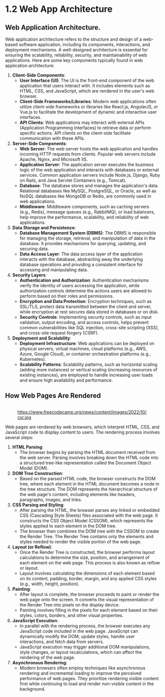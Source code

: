 # 1.2 Web App Architecture

## Web Application Architecture.

Web application architecture refers to the structure and design of a web-based software application, including its components, interactions, and deployment mechanisms. A well-designed architecture is essential for ensuring the scalability, reliability, security, and maintainability of web applications. Here are some key components typically found in web application architecture:

1. **Client-Side Components**:
   * **User Interface (UI)**: The UI is the front-end component of the web application that users interact with. It includes elements such as HTML, CSS, and JavaScript, which are rendered in the user's web browser.
   * **Client-Side Frameworks/Libraries**: Modern web applications often utilize client-side frameworks or libraries like React.js, AngularJS, or Vue.js to facilitate the development of dynamic and interactive user interfaces.
   * **API Clients**: Web applications may interact with external APIs (Application Programming Interfaces) to retrieve data or perform specific actions. API clients on the client-side facilitate communication with these APIs.
2. **Server-Side Components**:
   * **Web Server**: The web server hosts the web application and handles incoming HTTP requests from clients. Popular web servers include Apache, Nginx, and Microsoft IIS.
   * **Application Server**: The application server executes the business logic of the web application and interacts with databases or external services. Common application servers include Node.js, Django, Ruby on Rails, and Java Servlet Containers (e.g., Tomcat).
   * **Database**: The database stores and manages the application's data. Relational databases like MySQL, PostgreSQL, or Oracle, as well as NoSQL databases like MongoDB or Redis, are commonly used in web applications.
   * **Middleware**: Middleware components, such as caching servers (e.g., Redis), message queues (e.g., RabbitMQ), or load balancers, help improve the performance, scalability, and reliability of web applications.
3. **Data Storage and Persistence**:
   * **Database Management System (DBMS)**: The DBMS is responsible for managing the storage, retrieval, and manipulation of data in the database. It provides mechanisms for querying, updating, and securing data.
   * **Data Access Layer**: The data access layer of the application interacts with the database, abstracting away the underlying database operations and providing a consistent interface for accessing and manipulating data.
4. **Security Layers**:
   * **Authentication and Authorization**: Authentication mechanisms verify the identity of users accessing the application, while authorization controls determine the actions users are allowed to perform based on their roles and permissions.
   * **Encryption and Data Protection**: Encryption techniques, such as SSL/TLS, protect data transmitted between the client and server, while encryption at rest secures data stored in databases or on disk.
   * **Security Controls**: Implementing security controls, such as input validation, output encoding, and access controls, helps prevent common vulnerabilities like SQL injection, cross-site scripting (XSS), and cross-site request forgery (CSRF).
5. **Deployment and Scalability**:
   * **Deployment Infrastructure**: Web applications can be deployed on physical servers, virtual machines, cloud platforms (e.g., AWS, Azure, Google Cloud), or container orchestration platforms (e.g., Kubernetes).
   * **Scalability Patterns**: Scalability patterns, such as horizontal scaling (adding more instances) or vertical scaling (increasing resources of existing instances), are employed to handle increasing user loads and ensure high availability and performance.

## How Web Pages Are Rendered

<figure><img src="../../.gitbook/assets/image (38).png" alt=""><figcaption><p><a href="https://www.freecodecamp.org/news/content/images/2022/10/csr.jpg">https://www.freecodecamp.org/news/content/images/2022/10/csr.jpg</a></p></figcaption></figure>

Web pages are rendered by web browsers, which interpret HTML, CSS, and JavaScript code to display content to users. The rendering process involves several steps:

1. **HTML Parsing**:
   * The browser begins by parsing the HTML document received from the web server. Parsing involves breaking down the HTML code into a structured tree-like representation called the Document Object Model (DOM).
2. **DOM Tree Construction**:
   * Based on the parsed HTML code, the browser constructs the DOM tree, where each element in the HTML document becomes a node in the tree structure. The DOM represents the hierarchical structure of the web page's content, including elements like headers, paragraphs, images, and links.
3. **CSS Parsing and Styling**:
   * After parsing the HTML, the browser parses any linked or embedded CSS (Cascading Style Sheets) files associated with the web page. It constructs the CSS Object Model (CSSOM), which represents the styles applied to each element in the DOM tree.
   * The browser then combines the DOM tree with the CSSOM to create the Render Tree. The Render Tree contains only the elements and styles needed to render the visible portion of the web page.
4. **Layout (or Reflow)**:
   * Once the Render Tree is constructed, the browser performs layout calculations to determine the size, position, and arrangement of each element on the web page. This process is also known as reflow or layout.
   * Layout involves calculating the dimensions of each element based on its content, padding, border, margin, and any applied CSS styles (e.g., width, height, position).
5. **Painting**:
   * After layout is complete, the browser proceeds to paint or render the web page onto the screen. It converts the visual representation of the Render Tree into pixels on the display device.
   * Painting involves filling in the pixels for each element based on their styles, colors, borders, and other visual properties.
6. **JavaScript Execution**:
   * In parallel with the rendering process, the browser executes any JavaScript code included in the web page. JavaScript can dynamically modify the DOM, update styles, handle user interactions, and fetch data from servers.
   * JavaScript execution may trigger additional DOM manipulations, style changes, or layout recalculations, which can affect the rendering of the web page.
7. **Asynchronous Rendering**:
   * Modern browsers often employ techniques like asynchronous rendering and incremental loading to improve the perceived performance of web pages. They prioritize rendering visible content first while continuing to load and render non-visible content in the background.
